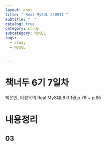 ```yaml
---
layout: post
title: " Real MySQL 230911 "
subtitle: "  "
catalog: true
category: study
subcategory: MySQL
tags:
  - study
  - MySQL


---
```


# 책너두 6기 7일차

백은빈, 이성욱의 Real MySQL8.0 1권 p.76 ~ p.85

# 내용정리

## 03